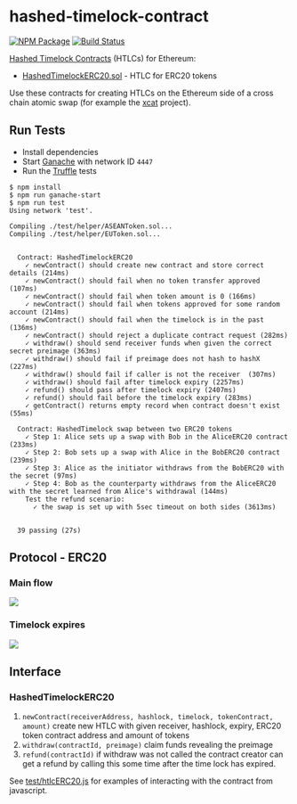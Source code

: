 # hashed-timelock-contract

[![NPM Package](https://img.shields.io/npm/v/ethereum-htlc.svg?style=flat-square)](https://www.npmjs.org/package/ethereum-htlc)
[![Build Status](https://travis-ci.com/chatch/hashed-timelock-contract-ethereum.svg?branch=master)](https://travis-ci.com/chatch/hashed-timelock-contract-ethereum)

[Hashed Timelock Contracts](https://en.bitcoin.it/wiki/Hashed_Timelock_Contracts) (HTLCs) for Ethereum:

- [HashedTimelockERC20.sol](contracts/HashedTimelockERC20.sol) - HTLC for ERC20 tokens

Use these contracts for creating HTLCs on the Ethereum side of a cross chain atomic swap (for example the [xcat](https://github.com/chatch/xcat) project).

## Run Tests
* Install dependencies
* Start [Ganache](https://www.trufflesuite.com/ganache) with network ID `4447`
* Run the [Truffle](https://www.trufflesuite.com/truffle) tests

```
$ npm install
$ npm run ganache-start
$ npm run test
Using network 'test'.

Compiling ./test/helper/ASEANToken.sol...
Compiling ./test/helper/EUToken.sol...


  Contract: HashedTimelockERC20
    ✓ newContract() should create new contract and store correct details (214ms)
    ✓ newContract() should fail when no token transfer approved (107ms)
    ✓ newContract() should fail when token amount is 0 (166ms)
    ✓ newContract() should fail when tokens approved for some random account (214ms)
    ✓ newContract() should fail when the timelock is in the past (136ms)
    ✓ newContract() should reject a duplicate contract request (282ms)
    ✓ withdraw() should send receiver funds when given the correct secret preimage (363ms)
    ✓ withdraw() should fail if preimage does not hash to hashX (227ms)
    ✓ withdraw() should fail if caller is not the receiver  (307ms)
    ✓ withdraw() should fail after timelock expiry (2257ms)
    ✓ refund() should pass after timelock expiry (2407ms)
    ✓ refund() should fail before the timelock expiry (283ms)
    ✓ getContract() returns empty record when contract doesn't exist (55ms)

  Contract: HashedTimelock swap between two ERC20 tokens
    ✓ Step 1: Alice sets up a swap with Bob in the AliceERC20 contract (233ms)
    ✓ Step 2: Bob sets up a swap with Alice in the BobERC20 contract (239ms)
    ✓ Step 3: Alice as the initiator withdraws from the BobERC20 with the secret (97ms)
    ✓ Step 4: Bob as the counterparty withdraws from the AliceERC20 with the secret learned from Alice's withdrawal (144ms)
    Test the refund scenario:
      ✓ the swap is set up with 5sec timeout on both sides (3613ms)


  39 passing (27s)
```

## Protocol - ERC20

### Main flow

![](docs/sequence-diagram-htlc-erc20-success.png?raw=true)

### Timelock expires

![](docs/sequence-diagram-htlc-erc20-refund.png?raw=true)

## Interface

### HashedTimelockERC20

1.  `newContract(receiverAddress, hashlock, timelock, tokenContract, amount)` create new HTLC with given receiver, hashlock, expiry, ERC20 token contract address and amount of tokens
2.  `withdraw(contractId, preimage)` claim funds revealing the preimage
3.  `refund(contractId)` if withdraw was not called the contract creator can get a refund by calling this some time after the time lock has expired.

See [test/htlcERC20.js](test/htlcERC20.js) for examples of interacting with the contract from javascript.
